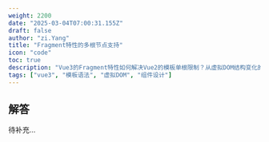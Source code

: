 ```yaml
---
weight: 2200
date: "2025-03-04T07:00:31.155Z"
draft: false
author: "zi.Yang"
title: "Fragment特性的多根节点支持"
icon: "code"
toc: true
description: "Vue3的Fragment特性如何解决Vue2的模板单根限制？从虚拟DOM结构变化的角度，说明多根节点组件在patch过程中的处理方式及其对CSS布局的影响。"
tags: ["vue3", "模板语法", "虚拟DOM", "组件设计"]
---
```


## 解答

待补充...
